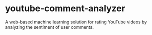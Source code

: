 # youtube-comment-analyzer
A web-based machine learning solution for rating YouTube videos by analyzing the sentiment of user comments.
